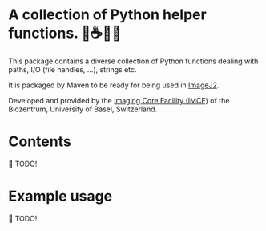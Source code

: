 # A collection of Python helper functions. :snake::coffee::nut_and_bolt::wrench:

This package contains a diverse collection of Python functions dealing with
paths, I/O (file handles, ...), strings etc.

It is packaged by Maven to be ready for being used in [ImageJ2][imagej].

Developed and provided by the [Imaging Core Facility (IMCF)][imcf] of the
Biozentrum, University of Basel, Switzerland.

# Contents

:memo: TODO!

# Example usage

:memo: TODO!


[imcf]: https://www.biozentrum.unibas.ch/imcf
[imagej]: https://imagej.net
